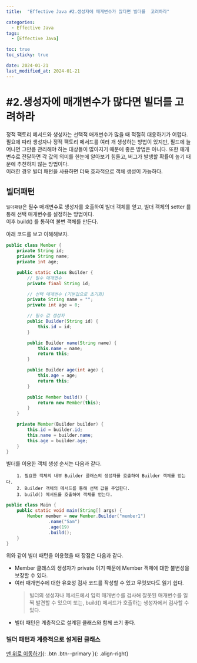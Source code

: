 ```yaml
---
title:  "Effective Java #2.생성자에 매개변수가 많다면 빌더를  고려하라" 

categories:
  - Effective Java
tags:
  - [Effective Java]

toc: true
toc_sticky: true

date: 2024-01-21
last_modified_at: 2024-01-21
---
```



# #2.생성자에 매개변수가 많다면 빌더를 고려하라

정적 팩토리 메서드와 생성자는 선택적 매개변수가 많을 때 적절히 대응하기가 어렵다. 필요에 따라 생성자나 정적 팩토리 메서드를 여러 개 생성하는 방법이 있지만, 
필드에 늘어나면 그만큼 관리해야 하는 대상들이 많아지기 때문에 좋은 방법은 아니다. 또한 매개변수로 전달하면 각 값의 의미를 한눈에 알아보기 힘들고, 버그가 발생할 확률이 높기 때문에 추천하지 않는 방법이다.  
이러한 경우 빌더 패턴을 사용하면 더욱 효과적으로 객체 생성이 가능하다.

## 빌더패턴
`빌더패턴`은 필수 매개변수로 생성자를 호출하여 빌더 객체를 얻고, 빌더 객체의 setter 를 통해 선택 매개변수를 설정하는 방법이다.  
이후 build() 를 통하여 불변 객체를 만든다.
  
아래 코드를 보고 이해해보자.
```java
public class Member {
    private String id;
    private String name;
    private int age;

    public static class Builder {
        // 필수 매개변수
        private final String id;

        // 선택 매개변수 (기본값으로 초기화)
        private String name = "";
        private int age = 0;

        // 필수 값 생성자
        public Builder(String id) {
            this.id = id;
        }

        public Builder name(String name) {
            this.name = name;
            return this;
        }

        public Builder age(int age) {
            this.age = age;
            return this;
        }

        public Member build() {
            return new Member(this);
        }
    }

    private Member(Builder builder) {
        this.id = builder.id;
        this.name = builder.name;
        this.age = builder.age;
    }
}
```
  
  
빌더를 이용한 객체 생성 순서는 다음과 같다.
        
        1. 필요한 객체의 내부 Builder 클래스의 생성자를 호출하여 Builder 객체를 얻는다.
        2. Builder 객체의 메서드를 통해 선택 값을 주입한다.
        3. build() 메서드를 호출하여 객체를 얻는다.

```java
public class Main {
    public static void main(String[] args) {
        Member member = new Member.Builder("member1")
                .name("Sam")
                .age(19)
                .build();
    }
}
```
  
위와 같이 빌더 패턴을 이용했을 때 장점은 다음과 같다.  
  
- Member 클래스의 생성자가 private 이기 때문에 Member 객체에 대한 불변성을 보장할 수 있다.
- 여러 매개변수에 대한 유효성 검사 코드를 작성할 수 있고 무엇보다도 읽기 쉽다.
    > 빌더의 생성자나 메서드에서 입력 매개변수를 검사해 잘못된 매개변수를 일찍 발견할 수 있으며 또는, build() 메서드가 호출하는 생성자에서 검사할 수 있다.
- 빌더 패턴은 계층적으로 설계된 클래스와 함께 쓰기 좋다.
  
  
### 빌더 패턴과 계층적으로 설계된 클래스






[맨 위로 이동하기](#){: .btn .btn--primary }{: .align-right}

